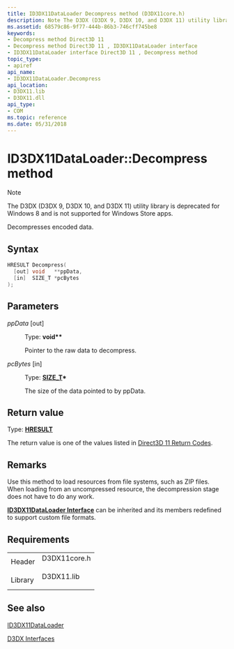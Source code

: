 ```yaml
---
title: ID3DX11DataLoader Decompress method (D3DX11core.h)
description: Note The D3DX (D3DX 9, D3DX 10, and D3DX 11) utility library is deprecated for Windows 8 and is not supported for Windows Store apps. Decompresses encoded data.
ms.assetid: 68579c86-9f77-444b-86b3-746cff745be8
keywords:
- Decompress method Direct3D 11
- Decompress method Direct3D 11 , ID3DX11DataLoader interface
- ID3DX11DataLoader interface Direct3D 11 , Decompress method
topic_type:
- apiref
api_name:
- ID3DX11DataLoader.Decompress
api_location:
- D3DX11.lib
- D3DX11.dll
api_type:
- COM
ms.topic: reference
ms.date: 05/31/2018
---
```


# ID3DX11DataLoader::Decompress method

> [!Note]  
> The D3DX (D3DX 9, D3DX 10, and D3DX 11) utility library is deprecated for Windows 8 and is not supported for Windows Store apps.

 

Decompresses encoded data.

## Syntax


```C++
HRESULT Decompress(
  [out] void   **ppData,
  [in]  SIZE_T *pcBytes
);
```



## Parameters

<dl> <dt>

*ppData* \[out\]
</dt> <dd>

Type: **void\*\***

Pointer to the raw data to decompress.

</dd> <dt>

*pcBytes* \[in\]
</dt> <dd>

Type: **[**SIZE\_T**](/windows/desktop/WinProg/windows-data-types)\***

The size of the data pointed to by ppData.

</dd> </dl>

## Return value

Type: **[**HRESULT**](https://msdn.microsoft.com/library/Bb401631(v=MSDN.10).aspx)**

The return value is one of the values listed in [Direct3D 11 Return Codes](d3d11-graphics-reference-returnvalues.md).

## Remarks

Use this method to load resources from file systems, such as ZIP files. When loading from an uncompressed resource, the decompression stage does not have to do any work.

[**ID3DX11DataLoader Interface**](id3dx11dataloader.md) can be inherited and its members redefined to support custom file formats.

## Requirements



|                    |                                                                                         |
|--------------------|-----------------------------------------------------------------------------------------|
| Header<br/>  | <dl> <dt>D3DX11core.h</dt> </dl> |
| Library<br/> | <dl> <dt>D3DX11.lib</dt> </dl>   |



## See also

<dl> <dt>

[ID3DX11DataLoader](id3dx11dataloader.md)
</dt> <dt>

[D3DX Interfaces](d3d11-graphics-reference-d3dx11-interfaces.md)
</dt> </dl>

 

